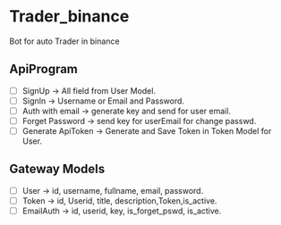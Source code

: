 # Trader_binance
Bot for auto Trader in binance


## ApiProgram
- [ ] SignUp            -> All field from User Model.
- [ ] SignIn            -> Username or Email and Password.
- [ ] Auth with email   -> generate key and send for user email.
- [ ] Forget Password   -> send key for userEmail for change passwd.
- [ ] Generate ApiToken -> Generate and Save Token in Token Model for User.

## Gateway Models
- [ ] User              -> id, username, fullname, email, password.
- [ ] Token             -> id, Userid, title, description,Token,is_active.
- [ ] EmailAuth         -> id, userid, key, is_forget_pswd, is_active.